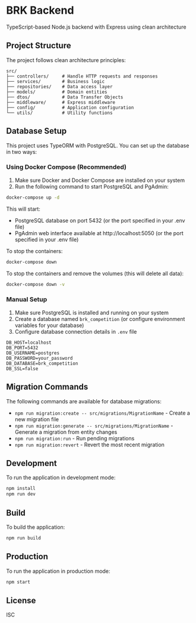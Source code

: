# BRK Backend

TypeScript-based Node.js backend with Express using clean architecture

## Project Structure

The project follows clean architecture principles:

```
src/
├── controllers/     # Handle HTTP requests and responses
├── services/        # Business logic
├── repositories/    # Data access layer
├── models/          # Domain entities
├── dtos/            # Data Transfer Objects
├── middleware/      # Express middleware
├── config/          # Application configuration
└── utils/           # Utility functions
```

## Database Setup

This project uses TypeORM with PostgreSQL. You can set up the database in two ways:

### Using Docker Compose (Recommended)

1. Make sure Docker and Docker Compose are installed on your system
2. Run the following command to start PostgreSQL and PgAdmin:

```bash
docker-compose up -d
```

This will start:
- PostgreSQL database on port 5432 (or the port specified in your .env file)
- PgAdmin web interface available at http://localhost:5050 (or the port specified in your .env file)

To stop the containers:

```bash
docker-compose down
```

To stop the containers and remove the volumes (this will delete all data):

```bash
docker-compose down -v
```

### Manual Setup

1. Make sure PostgreSQL is installed and running on your system
2. Create a database named `brk_competition` (or configure environment variables for your database)
3. Configure database connection details in `.env` file

```
DB_HOST=localhost
DB_PORT=5432
DB_USERNAME=postgres
DB_PASSWORD=your_password
DB_DATABASE=brk_competition
DB_SSL=false
```

## Migration Commands

The following commands are available for database migrations:

- `npm run migration:create -- src/migrations/MigrationName` - Create a new migration file
- `npm run migration:generate -- src/migrations/MigrationName` - Generate a migration from entity changes
- `npm run migration:run` - Run pending migrations
- `npm run migration:revert` - Revert the most recent migration

## Development

To run the application in development mode:

```bash
npm install
npm run dev
```

## Build

To build the application:

```bash
npm run build
```

## Production

To run the application in production mode:

```bash
npm start
```

## License

ISC 